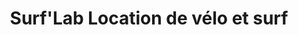 ---
title: "Surf'Lab Location de vélo et surf"
url: /labenne/surflab-location-de-velo-et-surf/
shop: vélo
---